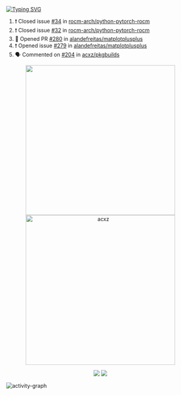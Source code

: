 [![Typing SVG](https://readme-typing-svg.herokuapp.com?size=16&color=AFFFA3&multiline=true&height=75&lines=contributing+to+robotics%2Faerospace%2Fml%2Fgpu+software;packaging+it+for+archlinux;ricer)](https://git.io/typing-svg)

<!--START_SECTION:activity-->
1. ❗️ Closed issue [#34](https://github.com/rocm-arch/python-pytorch-rocm/issues/34) in [rocm-arch/python-pytorch-rocm](https://github.com/rocm-arch/python-pytorch-rocm)
2. ❗️ Closed issue [#32](https://github.com/rocm-arch/python-pytorch-rocm/issues/32) in [rocm-arch/python-pytorch-rocm](https://github.com/rocm-arch/python-pytorch-rocm)
3. 💪 Opened PR [#280](https://github.com/alandefreitas/matplotplusplus/pull/280) in [alandefreitas/matplotplusplus](https://github.com/alandefreitas/matplotplusplus)
4. ❗️ Opened issue [#279](https://github.com/alandefreitas/matplotplusplus/issues/279) in [alandefreitas/matplotplusplus](https://github.com/alandefreitas/matplotplusplus)
5. 🗣 Commented on [#204](https://github.com/acxz/pkgbuilds/issues/204) in [acxz/pkgbuilds](https://github.com/acxz/pkgbuilds)
<!--END_SECTION:activity-->

<p align="center">
  <img width="400em" src=https://github-readme-stats.vercel.app/api?username=acxz&include_all_commits=true&show_icons=true />
  <img width="400em" src="https://github-readme-streak-stats.herokuapp.com/?user=acxz&" alt="acxz" />
</p>

<p align="center">
  <img src=https://github-readme-stats.vercel.app/api/top-langs/?username=acxz&layout=compact />
  <img src=https://github-profile-trophy.vercel.app/?username=acxz&row=2&column=4 />
</p>

![activity-graph](https://activity-graph.herokuapp.com/graph?username=acxz&theme=aqua)
